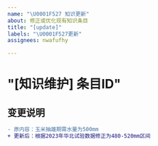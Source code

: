 ```yaml
---
name: "\U0001F527 知识更新"
about: 修正或优化现有知识条目
title: "[update]"
labels: "\U0001F527更新"
assignees: nwafufhy

---
```


#  "[知识维护] 条目ID"
## 变更说明
```diff
- 原内容：玉米抽雄期需水量为500mm
+ 更新后：根据2023年华北试验数据修正为480-520mm区间
